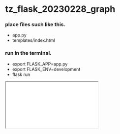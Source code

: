 # tz_flask_20230228_graph

### place files such like this.

- app.py
- templates/index.html


### run in the terminal.

- export FLASK_APP=app.py
- export FLASK_ENV=development
- flask run


<iframe src="./Flask App.html"></iframe>

